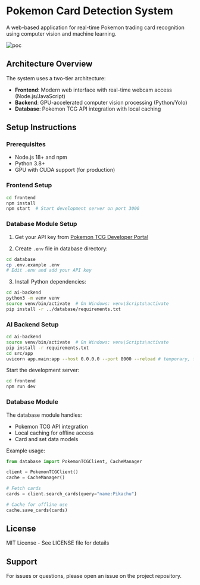 # Pokemon Card Detection System

A web-based application for real-time Pokemon trading card recognition using computer vision and machine learning.

![poc](https://github.com/user-attachments/assets/0a2889fa-e87e-445f-8169-e09f7517480b)

## Architecture Overview

The system uses a two-tier architecture:
- **Frontend**: Modern web interface with real-time webcam access (Node.js/JavaScript)
- **Backend**: GPU-accelerated computer vision processing (Python/Yolo)
- **Database**: Pokemon TCG API integration with local caching

## Setup Instructions

### Prerequisites

- Node.js 18+ and npm
- Python 3.8+
- GPU with CUDA support (for production)

### Frontend Setup

```bash
cd frontend
npm install
npm start  # Start development server on port 3000
```

### Database Module Setup

1. Get your API key from [Pokemon TCG Developer Portal](https://dev.pokemontcg.io/)

2. Create `.env` file in database directory:
```bash
cd database
cp .env.example .env
# Edit .env and add your API key
```

3. Install Python dependencies:
```bash
cd ai-backend
python3 -m venv venv
source venv/bin/activate  # On Windows: venv\Scripts\activate
pip install -r ../database/requirements.txt
```

### AI Backend Setup

```bash
cd ai-backend
source venv/bin/activate  # On Windows: venv\Scripts\activate
pip install -r requirements.txt
cd src/app
uvicorn app.main:app --host 0.0.0.0 --port 8000 --reload # temporary, for dev
```

Start the development server:
```bash
cd frontend
npm run dev
```

### Database Module

The database module handles:
- Pokemon TCG API integration
- Local caching for offline access
- Card and set data models

Example usage:
```python
from database import PokemonTCGClient, CacheManager

client = PokemonTCGClient()
cache = CacheManager()

# Fetch cards
cards = client.search_cards(query="name:Pikachu")

# Cache for offline use
cache.save_cards(cards)
```

## License

MIT License - See LICENSE file for details

## Support

For issues or questions, please open an issue on the project repository.
